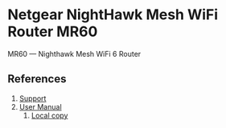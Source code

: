 # Netgear NightHawk Mesh WiFi Router MR60

MR60 — Nighthawk Mesh WiFi 6 Router

## References

1. [Support](https://www.netgear.com/support/product/mr60.aspx)
1. [User Manual](https://www.downloads.netgear.com/files/GDC/MK62/MK62_UM_EN.pdf)
    1. [Local copy]()
